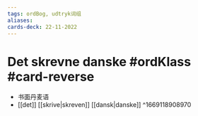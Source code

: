 ```yaml
---
tags: ordBog, udtryk词组
aliases: 
cards-deck: 22-11-2022
---
```


# Det skrevne danske #ordKlass #card-reverse 
- 书面丹麦语
- [[det]] [[skrive|skreven]] [[dansk|danske]]
^1669118908970